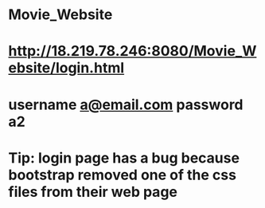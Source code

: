 # Movie_Website
# http://18.219.78.246:8080/Movie_Website/login.html
# username a@email.com password a2
# Tip: login page has a bug because bootstrap removed one of the css files from their web page
